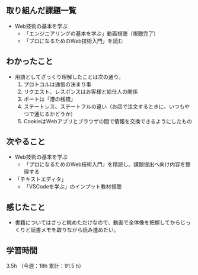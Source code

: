 ## 取り組んだ課題一覧
- Web技術の基本を学ぶ
  - 「エンジニアリングの基本を学ぶ」動画視聴（視聴完了）
  - 「プロになるためのWeb技術入門」を読む
## わかったこと
- 用語としてざっくり理解したことは次の通り。
  1. プロトコルは通信の決まり事
  2. リクエスト、レスポンスはお客様と給仕人の関係
  4. ポートは「港の桟橋」
  3. ステートレス、ステートフルの違い（お店で注文するときに、いつもやつで通じるかどうか）
  5. CookieはWebアプリとブラウザの間で情報を交換できるようにしたもの
  
## 次やること
- Web技術の基本を学ぶ
  - 「プロになるためのWeb技術入門」を精読し、課題提出へ向け内容を整理する
- 「テキストエディタ」
  - 「VSCodeを学ぶ」のインプット教材視聴
## 感じたこと
- 書籍についてはさっと眺めただけなので、動画で全体像を把握してからじっくりと読書メモを取りながら読み進めたい。
## 学習時間
3.5h （今週：18h 累計：91.5 h）
